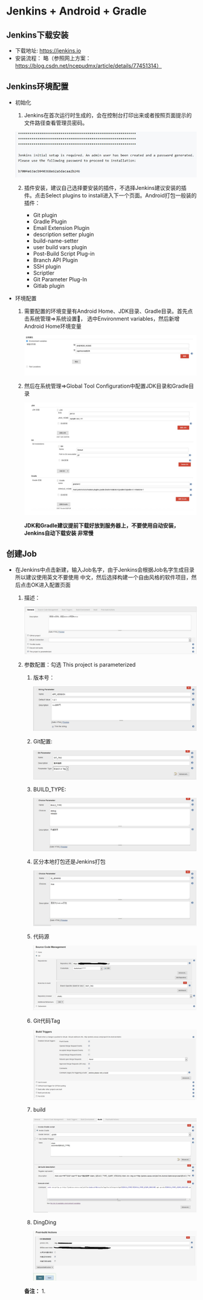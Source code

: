 # Jenkins + Android + Gradle

## Jenkins下载安装

* 下载地址: https://jenkins.io
* 安装流程： 略（参照网上方案：https://blog.csdn.net/ncepudmx/article/details/77451314）

## Jenkins环境配置

* 初始化

    1. Jenkins在首次运行时生成的，会在控制台打印出来或者按照页面提示的文件路径查看管理员密码。

    ![](image/jenkins0.png)

    2. 插件安装，建议自己选择要安装的插件，不选择Jenkins建议安装的插件。点击Select plugins to
       install进入下一个页面。Android打包一般装的插件：

       - Git plugin
       - Gradle Plugin
       - Email Extension Plugin
       - description setter plugin
       - build-name-setter
       - user build vars plugin
       - Post-Build Script Plug-in
       - Branch API Plugin
       - SSH plugin
       - Scriptler
       - Git Parameter Plug-In
       - Gitlab plugin

* 环境配置

    1. 需要配置的环境变量有Android Home、JDK目录、Gradle目录。首先点击系统管理=>系统设置，
       选中Environment variables，然后新增Android Home环境变量

        ![](image/jenkins_config1.png)

    2. 然后在系统管理=>Global Tool Configuration中配置JDK目录和Gradle目录

        ![](image/jenkins_config2.png)

       **JDK和Gradle建议提前下载好放到服务器上，不要使用自动安装，Jenkins自动下载安装
       非常慢**

## 创建Job

* 在Jenkins中点击新建，输入Job名字，由于Jenkins会根据Job名字生成目录所以建议使用英文不要使用
  中文，然后选择构建一个自由风格的软件项目，然后点击OK进入配置页面

    1. 描述：

        ![](image/jenkins1.png)

    2. 参数配置：勾选 This project is parameterized

        1. 版本号：

            ![](image/jenkins_params_version.png)

        2. Git配置:

            ![](image/jenkins_params_git.png)

        3. BUILD_TYPE:

            ![](image/jenkins_params_build_type.png)
            

        4. 区分本地打包还是Jenkins打包

            ![](image/jenkins_params_jenkins.png)

        5. 代码源

            ![](image/jenkins_code_source.png)

        6. Git代码Tag

            ![](image/jenkins_code_tag.png)

        7. build

            ![](image/jenkins_build_params.png)

        8. DingDing

            ![](image/jenkins_dingding.png)

        **备注：**
        1. 